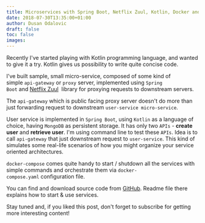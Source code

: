 ```yaml
---
title: Microservices with Spring Boot, Netflix Zuul, Kotlin, Docker and MongoDB
date: 2018-07-30T13:35:00+01:00
author: Dusan Odalovic
draft: false
toc: false
images:
---
```


Recently I've started playing with Kotlin programming language, and wanted to give it a try. Kotlin gives us possibility to write quite concise code.

I've built sample, small micro-service, composed of some kind of simple `api-gateway` or `proxy` server, implemented using `Spring Boot` and [Netflix Zuul](https://github.com/Netflix/zuul) 
library for proxying requests to downstream servers.

The `api-gateway` which is public facing proxy server doesn't do more than just forwarding request to downstream `user-service micro-service`.

User service is implemented in `Spring Boot`, using `Kotlin` as a language of choice, having `MongoDB` as persistent storage. It has only two `APIs` - **create 
user** and **retrieve user**. I'm using command line to test these `APIs`. Idea is to call `api-gateway` that just downstream request to `user-service`. This kind 
of simulates some real-life scenarios of how you might organize your service oriented architectures.

`docker-compose` comes quite handy to start / shutdown all the services with simple commands and orchestrate them via `docker-compose.yaml` configuration file.

You can find and download source code from [GitHub](https://github.com/dodalovic/kotlin-microservices). Readme file there explains how to start & use services. 

Stay tuned and, if you liked this post, don't forget to subscribe for getting more interesting content!